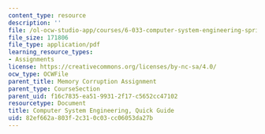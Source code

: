 ```yaml
---
content_type: resource
description: ''
file: /ol-ocw-studio-app/courses/6-033-computer-system-engineering-spring-2018/82ef662a803f2c310c03cc06053da27b_guide.pdf
file_size: 171806
file_type: application/pdf
learning_resource_types:
- Assignments
license: https://creativecommons.org/licenses/by-nc-sa/4.0/
ocw_type: OCWFile
parent_title: Memory Corruption Assignment
parent_type: CourseSection
parent_uid: f16c7835-ea51-9931-2f17-c5652cc47102
resourcetype: Document
title: Computer System Engineering, Quick Guide
uid: 82ef662a-803f-2c31-0c03-cc06053da27b
---
```

